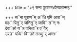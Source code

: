+++
title = "०९ सना पुराणमध्येम्यारान्महः"

+++
स᳓ना पुराण᳓म् अ᳓धि एमि आरा᳓न्  
महः᳓ पितु᳓र् जनितु᳓र् जामि᳓ त᳓न् नः  
देवा᳓सो य᳓त्र पनिता᳓र ए᳓वैर्  
उरउ᳓ पथि᳓ वि᳓उते तस्थु᳓र् अन्तः᳓